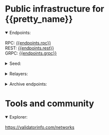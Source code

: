 # Public infrastructure for {{pretty_name}}

<details open>
  <summary>Endpoints:</summary>
  <br>
  RPC: <a href="{{endpoints.rpc}}">{{endpoints.rpc}}</a><br>
  REST: <a href="{{endpoints.rest}}">{{endpoints.rest}}</a><br>
  GRPC: <a href="{{endpoints.grpc}}">{{endpoints.grpc}}</a>
</details>
<br>
<details>
  <summary>Seed:</summary>
  {{endpoints.seed/peer}}
</details>
<br>
<details>
  <summary>Relayers:</summary>
</details>
<br>
<details>
  <summary>Archive endpoints:</summary>
  RPC: <a href="{{endpoints.rpc}}">{{endpoints.archive rpc}}</a><br>
  API: <a href="{{endpoints.rpc}}">{{endpoints.archive api}}</a><br>
  GRPC: <a href="{{endpoints.rpc}}">{{endpoints.archive grpc}}</a><br>
</details>

# Tools and community

<details open>
  <summary>Explorer:</summary>
  <br>
  <a href="https://validatorinfo.com/networks">https://validatorinfo.com/networks</a><br>
</details>
<br>

